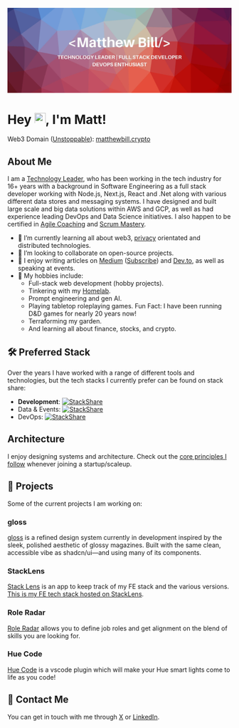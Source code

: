 ![Profile Header](banner.jpeg)

# Hey  <img src="https://media.giphy.com/media/hvRJCLFzcasrR4ia7z/giphy.gif" height="25px" width="25px">, I'm Matt!

Web3 Domain ([Unstoppable](https://unstoppabledomains.com/)): [matthewbill.crypto](http://matthewbill.crypto)

## About Me

I am a [Technology Leader](https://medium.com/@matthewdbill/the-four-pillars-of-engineering-management-ad4db0c8dab6), who has been working in the tech industry for 16+ years with a background in Software Engineering as a full stack developer working with Node.js, Next.js, React and .Net along with various different data stores and messaging systems. I have designed and built large scale and big data solutions within AWS and GCP, as well as had experience leading DevOps and Data Science initiatives. I also happen to be certified in [Agile Coaching](https://www.icagile.com/credentials/f3bcae30-aaa1-4000-bcfe-f5881ae36015) and [Scrum Mastery](https://www.scrumalliance.org/community/profile/mbill2).

- 🌱 I’m currently learning all about web3, [privacy](https://medium.com/p/e855e01b8027) orientated and distributed technologies.
- 💞️ I’m looking to collaborate on open-source projects.
- 📖 I enjoy writing articles on [Medium](https://medium.com/@matthewdbill) ([Subscribe](https://matthewdbill.medium.com/subscribe)) and [Dev.to](https://dev.to/matthewbill), as well as speaking at events.
- 🎲 My hobbies include:
  - Full-stack web development (hobby projects).
  - Tinkering with my [Homelab](HOMELAB.md).
  - Prompt engineering and gen AI.
  - Playing tabletop roleplaying games. Fun Fact: I have been running D&D games for nearly 20 years now!
  - Terraforming my garden.
  - And learning all about finance, stocks, and crypto.

## 🛠️ Preferred Stack

Over the years I have worked with a range of different tools and technologies, but the tech stacks I currently prefer can be found on stack share:
- **Development**: [![StackShare](http://img.shields.io/badge/tech-stack-0690fa.svg?style=flat)](https://stackshare.io/matthewdbill/development)
- Data & Events: [![StackShare](http://img.shields.io/badge/tech-stack-0690fa.svg?style=flat)](https://stackshare.io/matthewdbill/data-and-events)
- DevOps: [![StackShare](http://img.shields.io/badge/tech-stack-0690fa.svg?style=flat)](https://stackshare.io/matthewdbill/devops)

## Architecture

I enjoy designing systems and architecture. Check out the [core principles I follow](https://dev.to/matthewbill/architectural-principles-for-startups-scale-ups-g31) whenever joining a startup/scaleup.

## 🚀 Projects

Some of the current projects I am working on:

### gloss

[gloss](https://gloss.matthewbill.com/) is a refined design system currently in development inspired by the sleek, polished aesthetic of glossy magazines. Built with the same clean, accessible vibe as shadcn/ui—and using many of its components.

### StackLens

[Stack Lens](https://stacklens.fe26labs.com/) is an app to keep track of my FE stack and the various versions. [This is my FE tech stack hosted on StackLens](https://stacklens.fe26labs.com/tech-stacks/ckzv8k7ny0000l9p62yd7h3vu).

### Role Radar

[Role Radar](https://roleradar.fe26labs.com/) allows you to define job roles and get alignment on the blend of skills you are looking for.

### Hue Code

[Hue Code](https://marketplace.visualstudio.com/items?itemName=matthewbill.hue-code) is a vscode plugin which will make your Hue smart lights come to life as you code! 

## 💬 Contact Me

You can get in touch with me through [X](https://x.com/matthewbill) or [LinkedIn](https://www.linkedin.com/in/matthewbill/).
